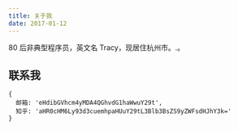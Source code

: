 ```yaml
---
title: 关于我
date: 2017-01-12
---
```


80 后非典型程序员，英文名 Tracy，现居住杭州市。.。 

## 联系我

```
{
  邮箱: 'eHdibGVhcm4yMDA4QGhvdG1haWwuY29t',
  知乎: 'aHR0cHM6Ly93d3cuemhpaHUuY29tL3Blb3BsZS9yZWFsdHJhY3k='
}
```
